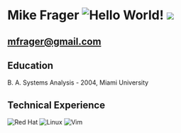 Mike Frager ![Hello World!](https://img.shields.io/badge/-Hello%20World!-success) <a href="https://twitter.com/intent/follow?screen_name=mfrager"><img src="https://shields.io/twitter/follow/mfrager?label=Follow"></img></a>
===========

mfrager@gmail.com
-------------------

Education
---------

B. A. Systems Analysis - 2004, Miami University

Technical Experience
--------------------
![Red Hat](https://img.shields.io/badge/Red%20Hat-EE0000?style=for-the-badge&logo=redhat&logoColor=white) ![Linux](https://img.shields.io/badge/Linux-FCC624?style=for-the-badge&logo=linux&logoColor=black) ![Vim](https://img.shields.io/badge/VIM-%2311AB00.svg?style=for-the-badge&logo=vim&logoColor=white)
